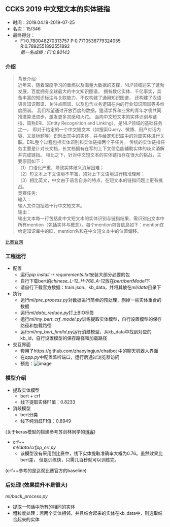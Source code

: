 ## CCKS 2019 中文短文本的实体链指
* 时间：2019.04.19-2019-07-25
* 名次：15/346
* 最终得分：
    * F1:0.780048270313757 P:0.7710536779324055 R:0.7892551892551892  
    *第一名成绩：F1:0.80143* 


### 介绍
> 背景介绍:  
近年来，随着深度学习的重燃以及海量大数据的支撑，NLP领域迎来了蓬勃发展，百度拥有全球最大的中文知识图谱，
拥有数亿实体、千亿事实，具备丰富的知识标注与关联能力，不仅构建了通用知识图谱，
还构建了汉语语言知识图谱、关注点图谱、以及包含业务逻辑在内的行业知识图谱等多维度图谱。
我们希望通过开放百度的数据，邀请学界和业界的青年才俊共同推进算法进步，激发更多灵感和火花。
面向中文短文本的实体识别与链指，简称ERL（Entity Recognition and Linking），是NLP领域的基础任务之一，
即对于给定的一个中文短文本（如搜索Query、微博、用户对话内容、文章标题等）识别出其中的实体，并与给定知识库中的对应实体进行关联。ERL整个过程包括实体识别和实体链指两个子任务。 
传统的实体链指任务主要是针对长文档，长文档拥有在写的上下文信息能辅助实体的歧义消解并完成链指。
相比之下，针对中文短文本的实体链指存在很大的挑战，主要原因如下：  
（1）口语化严重，导致实体歧义消解困难；   
（2）短文本上下文语境不丰富，须对上下文语境进行精准理解；  
（3）相比英文，中文由于语言自身的特点，在短文本的链指问题上更有挑战。  
竞赛任务:  
输入：  
输入文件包括若干行中文短文本。  
输出：  
输出文本每一行包括此中文短文本的实体识别与链指结果，需识别出文本中所有mention（包括实体与概念），每个mention包含信息如下：mention在给定知识库中的ID，mention名和在中文短文本中的位置偏移。

[比赛官网](https://biendata.com/competition/ccks_2019_el/)

### 工程运行
* 配置
    * 运行*pip install -r requirements.txt*安装大部分必要的包
    * 自行下载bert的*chinese_L-12_H-768_A-12*放在*bert/bertModel*下
    * 请自行下载官方数据：train.json、kb_data，并将其放在*ml/data*目录下
* 执行
    * 运行*ml/pre_process.py*对数据进行简单的预处理，删掉一些实体重合的数据
    * 运行*ml/data_reduce.py*打上BIO标签
    * 运行*ml/my_bert_crf_model.py*训练提取实体模型，自行设置模型的保存路径和加载路径
    * 运行*ml/my_bert_findId.py*运行消歧模型，从kb_data中找到对应的kb_id，自行设置模型的保存路径和加载路径
* 交互界面
    * 套用了https://github.com/zhaoyingjun/chatbot 中的聊天机器人界面
    * 在*app.py*中配置监听端口，运行后通过浏览器访问
    * 预览：![image](https://user-images.githubusercontent.com/25412051/61956626-1a506900-aff0-11e9-84dc-b83967581235.JPG)
    
### 模型介绍
* 提取实体模型
    * bert + crf 
    * 线下提取实体F1值：0.8233
* 消歧模型
    * bert分类  
    * 线下纯消歧F1值：0.8949
   
(关于keras模型的搭建参考苏剑林同学的[博客](https://spaces.ac.cn/))
* crf++  
*ml/data/crfpp_erl.py*
    * 该模型没有采用到比赛中，线下实体提取准确率大概为0.76。虽然效果比bert差，
    但是训练快，只需几百秒就可以训练完。  
    
(crf++参考的是达观比赛官方的baseline)

### 后处理 (效果提升不是很大)
*ml/back_process.py*
* 提取一句话中所有的相同的实体
* 粗粒度处理：若两个实体相邻，并且结合起来的实体在kb_data中，则选取结合起来的实体
    
    




